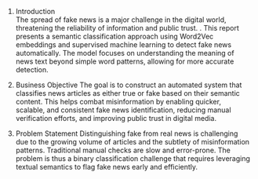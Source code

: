 1.	Introduction  
The spread of fake news is a major challenge in the digital world, threatening the reliability of information and public trust. . This report presents a semantic classification approach using Word2Vec embeddings and supervised machine learning to detect fake news automatically. The model focuses on understanding the meaning of news text beyond simple word patterns, allowing for more accurate detection.

2. Business Objective
The goal is to construct an automated system that classifies news articles as either true or fake based on their semantic content. This helps combat misinformation by enabling quicker, scalable, and consistent fake news identification, reducing manual verification efforts, and improving public trust in digital media.

3. Problem Statement
Distinguishing fake from real news is challenging due to the growing volume of articles and the subtlety of misinformation patterns. Traditional manual checks are slow and error-prone. The problem is thus a binary classification challenge that requires leveraging textual semantics to flag fake news early and efficiently.
